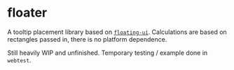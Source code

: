 # floater

A tooltip placement library based on [`floating-ui`](https://floating-ui.com/). Calculations are based on rectangles passed in, there is no platform dependence.

Still heavily WIP and unfinished. Temporary testing / example done in `webtest`.
